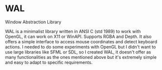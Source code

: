 # WAL
Window Abstraction Library

WAL is a minimalist library written in ANSI C (std 1989) to work with OpenGL, it can work on X11 or WinAPI.
Supports RGBA and Depth.
It also offers a simple interface to access mouse coordinates and detect keyboard actions. I needed to do some experiments with OpenGL but I didn't want to use large libraries like SFML or SDL, so I created WAL, it doesn't offer as many functionalities as the ones mentioned above but it's extremely simple and easy to adapt to specific requirements.

